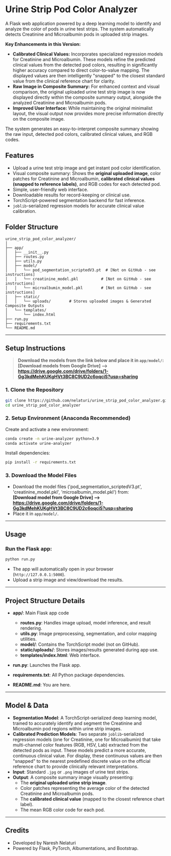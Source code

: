 
# Urine Strip Pod Color Analyzer

A Flask web application powered by a deep learning model to identify and analyze the color of pods in urine test strips. The system automatically detects Creatinine and Microalbumin pods in uploaded strip images.

**Key Enhancements in this Version:**
* **Calibrated Clinical Values:** Incorporates specialized regression models for Creatinine and Microalbumin. These models refine the predicted clinical values from the detected pod colors, resulting in significantly higher accuracy compared to direct color-to-value mapping. The displayed values are then intelligently "snapped" to the closest standard value from the clinical reference chart for clarity.
* **Raw Image in Composite Summary:** For enhanced context and visual comparison, the original uploaded urine test strip image is now displayed directly within the composite summary output, alongside the analyzed Creatinine and Microalbumin pods.
* **Improved User Interface:** While maintaining the original minimalist layout, the visual output now provides more precise information directly on the composite image.

The system generates an easy-to-interpret composite summary showing the raw input, detected pod colors, calibrated clinical values, and RGB codes.

## Features

* Upload a urine test strip image and get instant pod color identification.
* Visual composite summary: Shows the **original uploaded image**, color patches for Creatinine and Microalbumin, **calibrated clinical values (snapped to reference labels)**, and RGB codes for each detected pod.
* Simple, user-friendly web interface.
* Downloadable results for record-keeping or clinical use.
* TorchScript-powered segmentation backend for fast inference.
* `joblib`-serialized regression models for accurate clinical value calibration.

## Folder Structure

```
urine_strip_pod_color_analyzer/
│
├── app/
│   ├── __init__.py
│   ├── routes.py
│   ├── utils.py
│   ├── model/
│   │   └── pod_segmentation_scriptedV3.pt  # [Not on GitHub - see instructions]
│   │   └── creatinine_model.pkl          # [Not on GitHub - see instructions]
│   │   └── microalbumin_model.pkl        # [Not on GitHub - see instructions]
│   ├── static/
│   │   └── uploads/        # Stores uploaded images & Generated Composite Outputs
│   └── templates/
│       └── index.html
├── run.py
├── requirements.txt
└── README.md
```

---

## **Setup Instructions**

> **Download the models from the link below and place it in `app/model/`:**  
> **[Download models from Google Drive] --> https://drive.google.com/drive/folders/1-Gg3kdMehKUKgHVt3BC8C9UD2c6oqciS?usp=sharing**

### 1. Clone the Repository

```bash
git clone https://github.com/nelaturi/urine_strip_pod_color_analyzer.git
cd urine_strip_pod_color_analyzer
```

### 2. Setup Environment (Anaconda Recommended)

Create and activate a new environment:
```bash
conda create -n urine-analyzer python=3.9
conda activate urine-analyzer
```

Install dependencies:
```bash
pip install -r requirements.txt
```

### 3. Download the Model Files

- Download the model files ('pod_segmentation_scriptedV3.pt', 'creatinine_model.pkl', 'microalbumin_model.pkl') from:  
  **[Download model from Google Drive] --> https://drive.google.com/drive/folders/1-Gg3kdMehKUKgHVt3BC8C9UD2c6oqciS?usp=sharing**
- Place it in `app/model/`.

---

## **Usage**

### Run the Flask app:

```bash
python run.py
```

- The app will automatically open in your browser (`http://127.0.0.1:5000`).
- Upload a strip image and view/download the results.

---

## **Project Structure Details**

- **app/**: Main Flask app code
  - **routes.py**: Handles image upload, model inference, and result rendering.
  - **utils.py**: Image preprocessing, segmentation, and color mapping utilities.
  - **model/**: Contains the TorchScript model (not on GitHub).
  - **static/uploads/**: Stores images/results generated during app use.
  - **templates/index.html**: Web interface.

- **run.py**: Launches the Flask app.
- **requirements.txt**: All Python package dependencies.
- **README.md**: You are here.

---

## **Model & Data**

* **Segmentation Model**: A TorchScript-serialized deep learning model, trained to accurately identify and segment the Creatinine and Microalbumin pod regions within urine strip images.
* **Calibrated Prediction Models**: Two separate `joblib`-serialized regression models (one for Creatinine, one for Microalbumin) that take multi-channel color features (RGB, HSV, Lab) extracted from the detected pods as input. These models predict a more accurate, continuous clinical value. For display, these continuous values are then "snapped" to the nearest predefined discrete value on the official reference chart to provide clinically relevant interpretations.
* **Input**: Standard `.jpg` or `.png` images of urine test strips.
* **Output**: A composite summary image visually presenting:
    * The **original uploaded urine strip image**.
    * Color patches representing the average color of the detected Creatinine and Microalbumin pods.
    * The **calibrated clinical value** (mapped to the closest reference chart label).
    * The mean RGB color code for each pod.

---


## **Credits**

- Developed by Naresh Nelaturi
- Powered by Flask, PyTorch, Albumentations, and Bootstrap.

